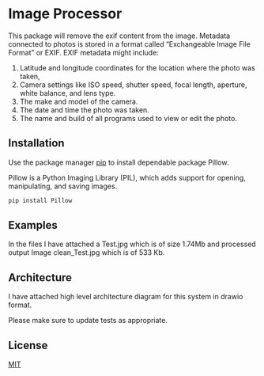 # Image Processor

This package will remove the exif content from the image. Metadata connected to photos is stored in a format called “Exchangeable Image File Format” or EXIF. EXIF metadata might include:

1. Latitude and longitude coordinates for the location where the photo was taken,
2. Camera settings like ISO speed, shutter speed, focal length, aperture, white balance, and lens type.
3. The make and model of the camera.
4. The date and time the photo was taken.
5. The name and build of all programs used to view or edit the photo.

## Installation

Use the package manager [pip](https://pip.pypa.io/en/stable/) to install dependable package Pillow.

Pillow is a Python Imaging Library (PIL), which adds support for opening, manipulating, and saving images.

```bash
pip install Pillow
```

## Examples

In the files I have attached a Test.jpg which is of size 1.74Mb and processed output Image clean_Test.jpg which is of 533 Kb.

## Architecture
I have attached high level architecture diagram for this system in drawio format.

Please make sure to update tests as appropriate.

## License
[MIT](https://choosealicense.com/licenses/mit/)